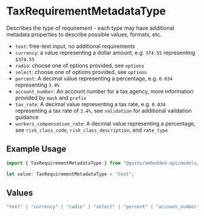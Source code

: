 # TaxRequirementMetadataType

Describes the type of requirement - each type may have additional metadata properties to describe possible values, formats, etc.

- `text`: free-text input, no additional requirements
- `currency`: a value representing a dollar amount, e.g. `374.55` representing `$374.55`
- `radio`: choose one of options provided, see `options`
- `select`: choose one of options provided, see `options`
- `percent`: A decimal value representing a percentage, e.g. `0.034` representing `3.4%`
- `account_number`: An account number for a tax agency, more information provided by `mask` and `prefix`
- `tax_rate`: A decimal value representing a tax rate, e.g. `0.034` representing a tax rate of `3.4%`, see `validation` for additional validation guidance
- `workers_compensation_rate`: A decimal value representing a percentage, see `risk_class_code`, `risk_class_description`, and `rate_type`


## Example Usage

```typescript
import { TaxRequirementMetadataType } from "@gusto/embedded-api/models/components";

let value: TaxRequirementMetadataType = "text";
```

## Values

```typescript
"text" | "currency" | "radio" | "select" | "percent" | "account_number" | "tax_rate" | "workers_compensation_rate"
```